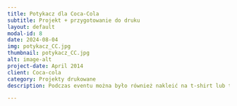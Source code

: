 ```yaml
---
title: Potykacz dla Coca-Cola
subtitle: Projekt + przygotowanie do druku
layout: default
modal-id: 8
date: 2024-08-04
img: potykacz_CC.jpg
thumbnail: potykacz_CC.jpg
alt: image-alt
project-date: April 2014
client: Coca-cola
category: Projekty drukowane
description: Podczas eventu można było również nakleić na t-shirt lub torbę naprasowanki mojego projektu, a na skrzyniach z ładowarkami zobaczyć moje naklejki zaprojektowane specjalnie na te eventy.

---
```

